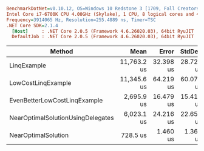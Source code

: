 ``` ini

BenchmarkDotNet=v0.10.12, OS=Windows 10 Redstone 3 [1709, Fall Creators Update] (10.0.16299.214)
Intel Core i7-6700K CPU 4.00GHz (Skylake), 1 CPU, 8 logical cores and 4 physical cores
Frequency=3914065 Hz, Resolution=255.4889 ns, Timer=TSC
.NET Core SDK=2.1.4
  [Host]     : .NET Core 2.0.5 (Framework 4.6.26020.03), 64bit RyuJIT
  DefaultJob : .NET Core 2.0.5 (Framework 4.6.26020.03), 64bit RyuJIT


```
|                            Method |        Mean |     Error |    StdDev | Scaled | ScaledSD |    Gen 0 | Allocated |
|---------------------------------- |------------:|----------:|----------:|-------:|---------:|---------:|----------:|
|                       LinqExample | 11,763.2 us | 32.398 us | 28.720 us |  16.15 |     0.05 | 109.3750 |  480000 B |
|                LowCostLinqExample | 11,345.6 us | 64.219 us | 60.070 us |  15.57 |     0.08 |        - |       0 B |
|      EvenBetterLowCostLinqExample |  2,695.9 us | 16.479 us | 15.415 us |   3.70 |     0.02 |        - |       0 B |
| NearOptimalSolutionUsingDelegates |  6,023.1 us | 24.216 us | 22.652 us |   8.27 |     0.03 |        - |       0 B |
|               NearOptimalSolution |    728.5 us |  1.460 us |  1.365 us |   1.00 |     0.00 |        - |       0 B |
